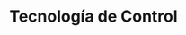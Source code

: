 ---
title: "Tecnología de Control"
description: "Técnicas de programación de sistemas de control en la industria"
icon: 💀
course: Msc. Industrial Engineering
semester: "M1"
year: "21-22"
ects: 6
link: "https://github.com/lewinkoon/aoc-2021"
resources:
- src: notes.pdf
  title: Apuntes
  params:
    description: This is a description
- src: slices.pdf
  title: Trabajo
  params:
    description: This is a description
- src: '**.pdf'
  name: pdf-file-:counter
---
